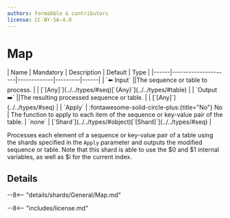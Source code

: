 ```yaml
---
authors: Formabble & contributors
license: CC-BY-SA-4.0
---
```



# Map

<div class="sh-parameters" markdown="1">
| Name | Mandatory | Description | Default | Type |
|------|---------------------|-------------|---------|------|
| `⬅️ Input` ||The sequence or table to process. | | [`[Any]`](../../types/#seq)[`{Any}`](../../types/#table) |
| `Output ➡️` ||The resulting processed sequence or table. | | [`[Any]`](../../types/#seq) |
| `Apply` | :fontawesome-solid-circle-plus:{title="No"} No  | The function to apply to each item of the sequence or key-value pair of the table. | `none` | [`Shard`](../../types/#object)[`[Shard]`](../../types/#seq) |

</div>

Processes each element of a sequence or key-value pair of a table using the shards specified in the `Apply` parameter and outputs the modified sequence or table. Note that this shard is able to use the $0 and $1 internal variables, as well as $i for the current index.

## Details

--8<-- "details/shards/General/Map.md"


--8<-- "includes/license.md"

